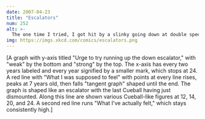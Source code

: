 ```yaml
---
date: 2007-04-23
title: "Escalators"
num: 252
alt: >-
  The one time I tried, I got hit by a slinky going down at double speed.
img: https://imgs.xkcd.com/comics/escalators.png
---
```

[A graph with y-axis titled "Urge to try running up the down escalator," with "weak" by the bottom and "strong" by the top. The x-axis has every two years labeled and every year signified by a smaller mark, which stops at 24. A red line with "What I was supposed to feel" with points at every line rises, peaks at 7 years old, then falls "tangent graph" shaped until the end. The graph is shaped like an escalator with the last Cueball having just dismounted. Along this line are shown various Cueball-like figures at 12, 14, 20, and 24. A second red line runs "What I've actually felt," which stays consistently high.]
